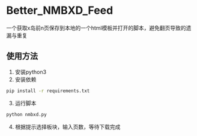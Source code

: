 # Better_NMBXD_Feed
一个获取x岛前n页保存到本地的一个html模板并打开的脚本，避免翻页导致的遗漏与重复
## 使用方法
1. 安装python3
2. 安装依赖
```bash
pip install -r requirements.txt
```
3. 运行脚本
```bash
python nmbxd.py
```
4. 根据提示选择板块，输入页数，等待下载完成
